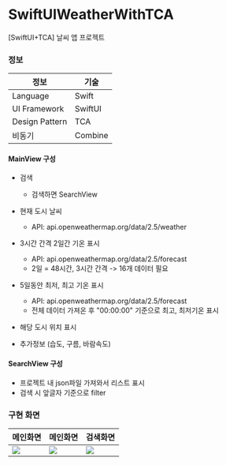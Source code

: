 # SwiftUIWeatherWithTCA
[SwiftUI+TCA] 날씨 앱 프로젝트

### 정보

| 정보 | 기술 |
| --- | --- |
| Language | Swift |
| UI Framework | SwiftUI |
| Design Pattern | TCA |
| 비동기 | Combine |

#### MainView 구성

-   검색
    -   검색하면 SearchView 
-   현재 도시 날씨
    -   API: api.openweathermap.org/data/2.5/weather
-   3시간 간격 2일간 기온 표시
    -   API: api.openweathermap.org/data/2.5/forecast
    -   2일 = 48시간, 3시간 간격 -> 16개 데이터 필요
-   5일동안 최저, 최고 기온 표시
    -   API: api.openweathermap.org/data/2.5/forecast
    -   전체 데이터 가져온 후 "00:00:00" 기준으로 최고, 최저기온 표시

-   해당 도시 위치 표시
-   추가정보 (습도, 구름, 바람속도)

#### SearchView 구성

-   프로젝트 내 json파일 가져와서 리스트 표시
-   검색 시 앞글자 기준으로 filter


### 구현 화면

| 메인화면 | 메인화면 | 검색화면 |
| -------- | -------- | -------- |
| <img src = "https://github.com/user-attachments/assets/01407908-2e7e-4011-aef0-9575cf885dc8"> |<img src = "https://github.com/user-attachments/assets/af6e5164-93d2-4194-b8b1-eaceac16b13e">| <img src = "https://github.com/user-attachments/assets/4539c975-b52a-454b-aab4-f7642b543709">

